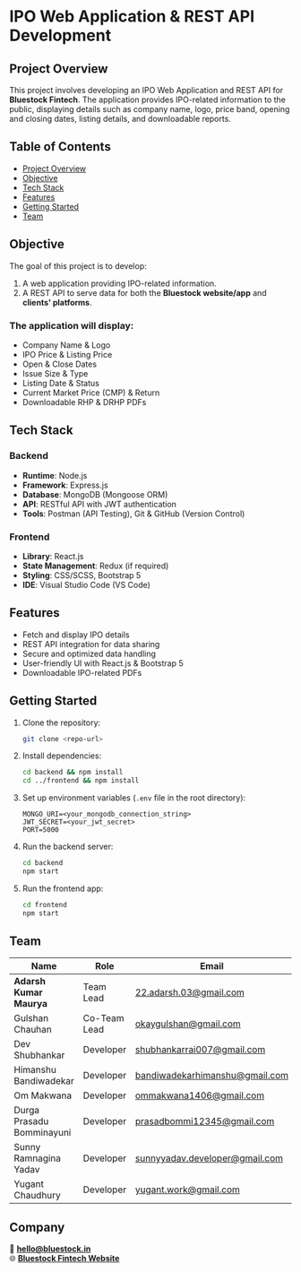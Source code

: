 # IPO Web Application & REST API Development

## Project Overview
This project involves developing an IPO Web Application and REST API for **Bluestock Fintech**. The application provides IPO-related information to the public, displaying details such as company name, logo, price band, opening and closing dates, listing details, and downloadable reports.

## Table of Contents
- [Project Overview](#project-overview)
- [Objective](#objective)
- [Tech Stack](#tech-stack)
- [Features](#features)
- [Getting Started](#getting-started)
- [Team](#team)

## Objective
The goal of this project is to develop:
1. A web application providing IPO-related information.
2. A REST API to serve data for both the **Bluestock website/app** and **clients' platforms**.

### The application will display:
- Company Name & Logo
- IPO Price & Listing Price
- Open & Close Dates
- Issue Size & Type
- Listing Date & Status
- Current Market Price (CMP) & Return
- Downloadable RHP & DRHP PDFs

## Tech Stack
### Backend
- **Runtime**: Node.js
- **Framework**: Express.js
- **Database**: MongoDB (Mongoose ORM)
- **API**: RESTful API with JWT authentication
- **Tools**: Postman (API Testing), Git & GitHub (Version Control)

### Frontend
- **Library**: React.js
- **State Management**: Redux (if required)
- **Styling**: CSS/SCSS, Bootstrap 5
- **IDE**: Visual Studio Code (VS Code)

## Features
- Fetch and display IPO details
- REST API integration for data sharing
- Secure and optimized data handling
- User-friendly UI with React.js & Bootstrap 5
- Downloadable IPO-related PDFs

## Getting Started
1. Clone the repository:
   ```sh
   git clone <repo-url>
   ```
2. Install dependencies:
   ```sh
   cd backend && npm install
   cd ../frontend && npm install
   ```
3. Set up environment variables (`.env` file in the root directory):
   ```env
   MONGO_URI=<your_mongodb_connection_string>
   JWT_SECRET=<your_jwt_secret>
   PORT=5000
   ```
4. Run the backend server:
   ```sh
   cd backend
   npm start
   ```
5. Run the frontend app:
   ```sh
   cd frontend
   npm start
   ```
   
## Team
| Name                 | Role         | Email                           |
|----------------------|-------------|---------------------------------|
| **Adarsh Kumar Maurya** | Team Lead   | 22.adarsh.03@gmail.com          |
| Gulshan Chauhan     | Co-Team Lead | okaygulshan@gmail.com          |
| Dev Shubhankar      | Developer    | shubhankarrai007@gmail.com     |
| Himanshu Bandiwadekar | Developer    | bandiwadekarhimanshu@gmail.com |
| Om Makwana         | Developer    | ommakwana1406@gmail.com        |
| Durga Prasadu Bomminayuni | Developer    | prasadbommi12345@gmail.com     |
| Sunny Ramnagina Yadav | Developer    | sunnyyadav.developer@gmail.com |
| Yugant Chaudhury   | Developer    | yugant.work@gmail.com          |

## Company  
📧 **hello@bluestock.in**  
🌐 **[Bluestock Fintech Website](http://www.bluestock.in)**

